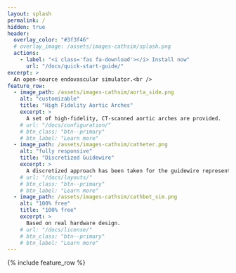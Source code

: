 ```yaml
---
layout: splash
permalink: /
hidden: true
header:
  overlay_color: "#3f3f46"
  # overlay_image: /assets/images-cathsim/splash.png
  actions:
    - label: "<i class='fas fa-download'></i> Install now"
      url: "/docs/quick-start-guide/"
excerpt: >
  An open-source endovascular simulator.<br />
feature_row:
  - image_path: /assets/images-cathsim/aorta_side.png
    alt: "customizable"
    title: "High Fidelity Aortic Arches"
    excerpt: >
      A set of high-fidelity, CT-scanned aortic arches are provided.
    # url: "/docs/configuration/"
    # btn_class: "btn--primary"
    # btn_label: "Learn more"
  - image_path: /assets/images-cathsim/catheter.png
    alt: "fully responsive"
    title: "Discretized Guidewire"
    excerpt: > 
      A discretized approach has been taken for the guidewire representation
    # url: "/docs/layouts/"
    # btn_class: "btn--primary"
    # btn_label: "Learn more"
  - image_path: /assets/images-cathsim/cathbot_sim.png
    alt: "100% free"
    title: "100% free"
    excerpt: >
      Based on real hardware design.
    # url: "/docs/license/"
    # btn_class: "btn--primary"
    # btn_label: "Learn more"      
---
```


{% include feature_row %}
